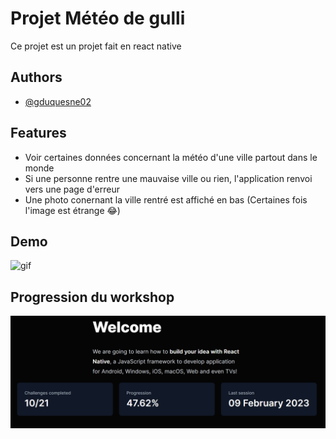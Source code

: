 
# Projet Météo de gulli

Ce projet est un projet fait en react native

## Authors

- [@gduquesne02](https://www.github.com/gduquesne02)


## Features

 - Voir certaines données concernant la météo d'une ville partout dans le monde
 - Si une personne rentre une mauvaise ville ou rien, l'application renvoi vers une page d'erreur
 - Une photo conernant la ville rentré est affiché en bas (Certaines fois l'image est étrange 😂)


## Demo

![gif](./assets/images/application.gif)


## Progression du workshop 

![workshop](./assets/images/progression.jpg)

